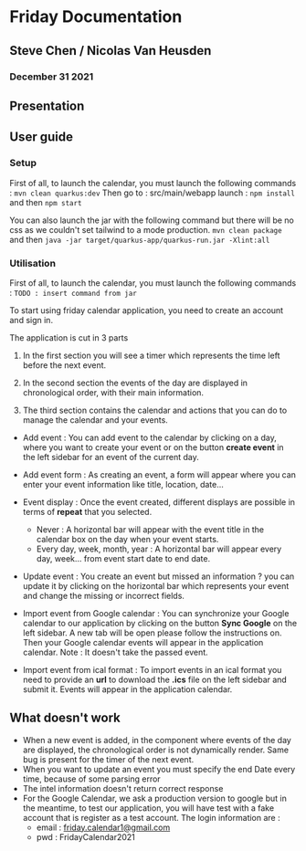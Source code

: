 <h1 text-align="center">Friday Documentation</h1>
<h2 text-align="center">Steve Chen / Nicolas Van Heusden</h2>
<h3 text-align="center">December 31 2021</h3>

<div style="page-break-after: always"></div>

## Presentation

<div style="page-break-after: always"></div>

## User guide

### Setup
First of all, to launch the calendar, you must launch the following commands :
`mvn clean quarkus:dev`
Then go to : src/main/webapp launch :
`npm install` and then
`npm start`

You can also launch the jar with the following command but there will be no css as we couldn't
set tailwind to a mode production.
`mvn clean package` and then `java -jar target/quarkus-app/quarkus-run.jar -Xlint:all`


### Utilisation

First of all, to launch the calendar, you must launch the following commands :
`TODO : insert command from jar`

To start using friday calendar application, you need to create an account
and sign in.

The application is cut in 3 parts

1. In the first section you will see a timer which represents the time left
   before the next event.


2. In the second section the events of the day are displayed in chronological order,
   with their main information.


3. The third section contains the calendar and actions that you can do to manage
   the calendar and your events.

- Add event : You can add event to the calendar by clicking on a day,
  where you want to create your event or on the
  button **create event** in the left sidebar for an event of the current day.

- Add event form : As creating an event, a form will appear where you can enter your
  event information like title, location, date...


- Event display : Once the event created, different displays are possible
  in terms of **repeat** that you selected.

  - Never : A horizontal bar will appear with the event title in the calendar box
    on the day when your event starts.
  - Every day, week, month, year : A horizontal bar will appear every day, week...
    from event start date to end date.


- Update event : You create an event but missed an information ? you can
  update it by clicking on the horizontal bar which represents
  your event and change the missing or incorrect fields.


- Import event from Google calendar : You can synchronize your Google calendar
  to our application by clicking on the button **Sync Google**
  on the left sidebar. A new tab will be open please follow the
  instructions on. Then your Google calendar events will appear
  in the application calendar.
  Note : It doesn't take the passed event.


- Import event from ical format : To import events in an ical format you need
  to provide an **url** to download the **.ics** file on the left
  sidebar and submit it. Events will appear in the application
  calendar.


## What doesn't work

- When a new event is added, in the component where events of the day
  are displayed, the chronological order is not dynamically render.
  Same bug is present for the timer of the next event.
- When you want to update an event you must specify the end Date every time,
  because of some parsing error
- The intel information doesn't return correct response
- For the Google Calendar, we ask a production version to google but in the meantime,
  to test our application, you will have test with a fake account that is register as a test
  account. The login information are :
  - email : friday.calendar1@gmail.com
  - pwd : FridayCalendar2021
